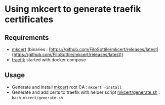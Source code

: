 # Using mkcert to generate traefik certificates

## Requirements

* [mkcert](https://github.com/FiloSottile/mkcert#mkcert) (binaries : [https://github.com/FiloSottile/mkcert/releases/latest](https://github.com/FiloSottile/mkcert/releases/latest))
* [traefik](README.md) started with docker compose

## Usage

* Generate and install [mkcert](https://github.com/FiloSottile/mkcert#mkcert) root CA : `mkcert -install`
* Generate and add certs to traefik with helper script [mkcert/generate.sh](certs/generate.sh) : `bash mkcert/generate.sh`
